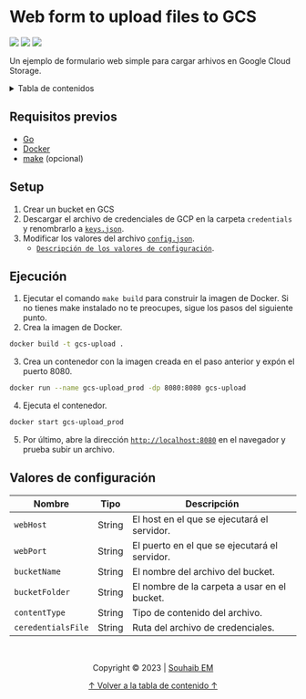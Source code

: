 # Web form to upload files to GCS

[<img src="https://img.shields.io/badge/Last%20Update-18%2F03%2F23-orange">](#web-form-to-upload-files-to-gcs)
[<img src="https://img.shields.io/badge/Version-1.0.0-blue">](#web-form-to-upload-files-to-gcs)
[<img src="https://img.shields.io/badge/Status-OK-green">](#web-form-to-upload-files-to-gcs)

Un ejemplo de formulario web simple para cargar arhivos en Google Cloud Storage.

<details id="contentTable">
    <summary>Tabla de contenidos</summary>
    <ol>
        <li>
            <a href="#requisitos-previos">Requisitos previos</a>
        </li>
        <li>
            <a href="#setup">Setup</a>
        </li>
        <li>
            <a href="#ejecución">Ejecución</a>
        </li>
        <li>
            <a href="#valores-de-configuración">Valores de configuración</a>
        </li>
    </ol>
</details>

## Requisitos previos
+ [Go](https://golang.org/dl/)
+ [Docker](https://docs.docker.com/install/)
+ [make](https://www.gnu.org/software/make/) (opcional)

## Setup
1. Crear un bucket en GCS
2. Descargar el archivo de credenciales de GCP en la carpeta `credentials` y renombrarlo a [`keys.json`](credentials/keys.json).
3. Modificar los valores del archivo [`config.json`](config.json).
   - [`Descripción de los valores de configuración`](#valores-de-configuración).

## Ejecución
1. Ejecutar el comando `make build` para construir la imagen de Docker. Si no tienes make instalado no te preocupes, sigue los pasos del siguiente punto.
2. Crea la imagen de Docker.
```bash
docker build -t gcs-upload .
```
3. Crea un contenedor con la imagen creada en el paso anterior y expón el puerto 8080.
```bash
docker run --name gcs-upload_prod -dp 8080:8080 gcs-upload
```
4. Ejecuta el contenedor.
```bash
docker start gcs-upload_prod
```
5. Por último, abre la dirección [`http://localhost:8080`](http://localhost:8080) en el navegador y prueba subir un archivo.

## Valores de configuración
| Nombre | Tipo | Descripción |
| --- | --- | --- |
| `webHost` | String | El host en el que se ejecutará el servidor. |
| `webPort` | String | El puerto en el que se ejecutará el servidor. |
| `bucketName` | String | El nombre del archivo del bucket. |
| `bucketFolder` | String | El nombre de la carpeta a usar en el bucket. |
| `contentType` | String | Tipo de contenido del archivo. |
| `ceredentialsFile` | String | Ruta del archivo de credenciales. |

&emsp;
<p align="center">Copyright &copy; 2023 | <a href="https://github.com/selmansem" target="_blank">Souhaib EM</a></p>

<p align="center"><a href="#contentTable">&#8593; Volver a la tabla de contenido &#8593;</a></p>